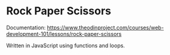 <h1><b>Rock Paper Scissors</b></h1>
  
Documentation:
https://www.theodinproject.com/courses/web-development-101/lessons/rock-paper-scissors

Written in JavaScript using functions and loops.
